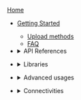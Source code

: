[Home](https://github.com/stm32duino/wiki/wiki)

* [Getting Started](https://github.com/stm32duino/wiki/wiki/Getting-Started)
  * [Upload methods](https://github.com/stm32duino/wiki/wiki/Upload-methods)
  * [FAQ](https://github.com/stm32duino/wiki/wiki/FAQ)
* <details>
  <summary>API References</summary>

    * [Core](https://github.com/stm32duino/wiki/wiki/API#core)
      * [Core version](https://github.com/stm32duino/wiki/wiki/API#core-version)
      * [Core Callback](https://github.com/stm32duino/wiki/wiki/API#core-callback)
    * [Wiring](https://github.com/stm32duino/wiki/wiki/API#wiring)
      * [Analog](https://github.com/stm32duino/wiki/wiki/API#analog)
      * [HardwareSerial](https://github.com/stm32duino/wiki/wiki/API#hardwareserial)
      * [HardwareTimer](https://github.com/stm32duino/wiki/wiki/HardwareTimer-library)
    * [Built-In Library](https://github.com/stm32duino/wiki/wiki/API#built-in-library)
      * [SPI](https://github.com/stm32duino/wiki/wiki/API#spi)
      * [I2C](https://github.com/stm32duino/wiki/wiki/API#i2C)
      * [CMSIS DSP](https://github.com/stm32duino/wiki/wiki/API#cmsis-dsp)
      * [EEPROM emulation](https://github.com/stm32duino/wiki/wiki/API#EEPROM-Emulation)
      * [Servo](https://github.com/stm32duino/wiki/wiki/Servo-library)
    * [Other](https://github.com/stm32duino/wiki/wiki/API#other)
      * [Remembering variables across resets](https://github.com/stm32duino/wiki/wiki/API#Remembering-variables-across-resets)

</details>

* <details>
  <summary>Libraries</summary>

  * [Introduction](https://github.com/stm32duino/wiki/wiki/Libraries)
  * [Built-in (delivered with the core package)](https://github.com/stm32duino/wiki/wiki/Libraries#built-in-delivered-with-the-core-package)
  * [Dedicated](https://github.com/stm32duino/wiki/wiki/Libraries#dedicated)
  * [Expansion boards](https://github.com/stm32duino/wiki/wiki/Libraries#expansion-boards)
  * [Official from Arduino](https://github.com/stm32duino/wiki/wiki/Libraries#official-from-arduino)
  * [Third party](https://github.com/stm32duino/wiki/wiki/Libraries#third-party)
</details>

* <details>
  <summary>Advanced usages</summary>

  * Contributing
    * [Add a new variant (board)](https://github.com/stm32duino/wiki/wiki/Add-a-new-variant-%28board%29)
    * [Using git repository](https://github.com/stm32duino/wiki/wiki/Using-git-repository)
    * [Astyle](https://github.com/stm32duino/wiki/wiki/Astyle)
  * Customization
    * [Definitions](https://github.com/stm32duino/wiki/wiki/Custom-definitions)
    * [Build options (build_opt.h)](https://github.com/stm32duino/wiki/wiki/Customize-build-options-using-build_opt.h)
    * [HAL module configuration](https://github.com/stm32duino/wiki/wiki/HAL-configuration)
    * [Board support based on a core](https://github.com/stm32duino/wiki/wiki/Custom-board-based-on-a-core)
  * [How to debug](https://github.com/stm32duino/wiki/wiki/How-to-debug)
  * [PlatformIO](https://github.com/stm32duino/wiki/wiki/PlatformIO)
  * [CMake support](./Cmake_home)
</details>

* <details>
  <summary>Connectivities</summary>

    * [BLE](https://github.com/stm32duino/wiki/wiki/stm32duinoble)
    * [LoRa](https://github.com/stm32duino/wiki/wiki/lora)

</details>

